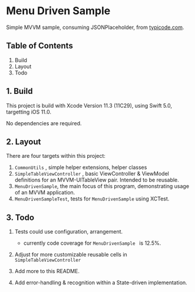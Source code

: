 #  Menu Driven Sample

Simple MVVM sample, consuming JSONPlaceholder, from [typicode.com](https://jsonplaceholder.typicode.com).

## Table of Contents

1. Build
2. Layout
3. Todo


## 1. Build

This project is build with Xcode Version 11.3 (11C29), using Swift 5.0, targetting iOS 11.0.

No dependencies are required.


## 2. Layout

There are four targets within this project:

1. `CommonUtils` , simple helper extensions, helper classes
2. `SimpleTableViewController` , basic ViewController & ViewModel definitions for an MVVM-UITableView pair. Intended to be reusable.
3. `MenuDrivenSample`, the main focus of this program, demonstrating usage of an MVVM application.
4. `MenuDrivenSampleTest`, tests for `MenuDrivenSample` using XCTest.

## 3. Todo

1. Tests could use configuration, arrangement.
	* currently code coverage for `MenuDrivenSample ` is 12.5%.
	
2. Adjust for more customizable reusable cells in `SimpleTableViewController`

3. Add more to this README.

4. Add error-handling & recognition within a State-driven implementation.